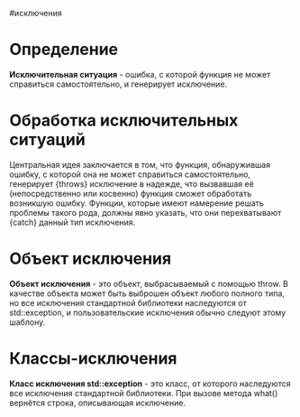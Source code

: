 #исключения
# Определение
**Исключительная ситуация** - ошибка, с которой функция не может справиться самостоятельно, и генерирует исключение.
# Обработка исключительных ситуаций
Центральная идея заключается в том, что функция, обнаружившая ошибку, с  которой она не может справиться самостоятельно, генерирует {throws} исключение в надежде, что вызвавшая её (непосредственно или косвенно) функция сможет обработать возникшую ошибку. Функции, которые имеют намерение решать проблемы такого рода, должны явно указать, что они перехватывают {catch} данный тип исключения.
# Объект исключения
**Объект исключения** - это объект, выбрасываемый с помощью throw. В качестве объекта может быть выброшен объект любого полного типа, но все исключения стандартной библиотеки наследуются от std::exception, и пользовательские исключения обычно следуют этому шаблону.
# Классы-исключения
**Класс исключения std::exception** - это класс, от которого наследуются все исключения стандартной библиотеки. При вызове метода what() вернётся строка, описывающая исключение.
